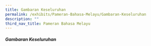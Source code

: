 ```yaml
---
title: Gambaran Keseluruhan
permalink: /exhibits/Pameran-Bahasa-Melayu/Gambaran-Keseluruhan
description: ""
third_nav_title: Pameran Bahasa Melayu
---
```

<h5><strong> Gambaran Keseluruhan </strong>
</h5>


